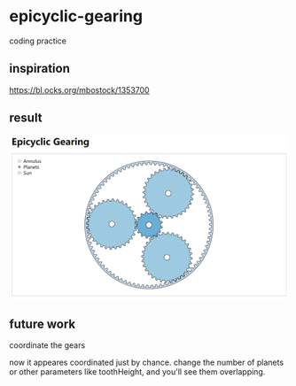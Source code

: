 # epicyclic-gearing
coding practice

## inspiration

https://bl.ocks.org/mbostock/1353700

## result

![result img](./img/epicyclic-gearing.png)

## future work

coordinate the gears

now it appeares coordinated just by chance. change the number of planets or other parameters like toothHeight, and you'll see them overlapping. 